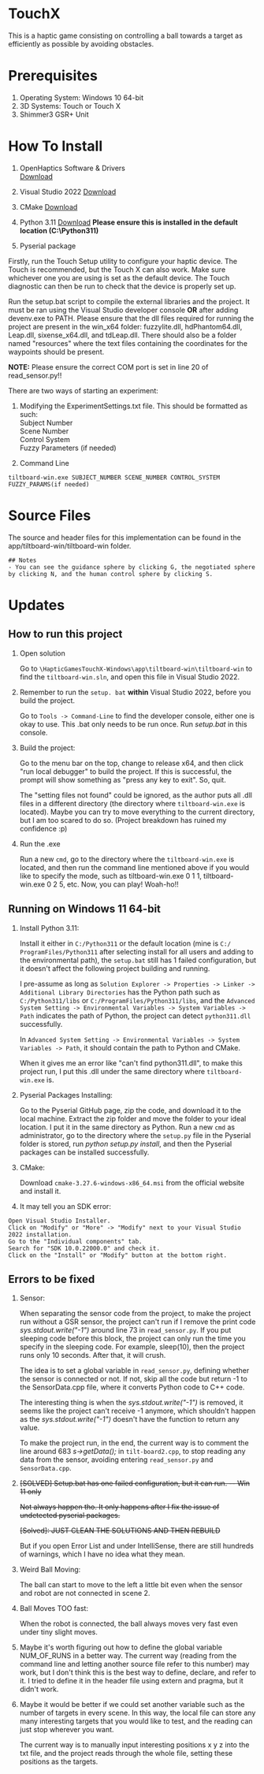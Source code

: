 # TouchX
This is a haptic game consisting on controlling a ball towards a target as efficiently as possible by avoiding obstacles.

# Prerequisites

1. Operating System: Windows 10 64-bit
2. 3D Systems: Touch or Touch X
3. Shimmer3 GSR+ Unit

# How To Install

1. OpenHaptics Software & Drivers<br>
[Download](https://support.3dsystems.com/s/article/OpenHaptics-for-Windows-Developer-Edition-v35?language=en_US)<br>

2. Visual Studio 2022
[Download](https://visualstudio.microsoft.com/vs/)

3. CMake
[Download](https://cmake.org/)

4. Python 3.11
[Download](https://www.python.org/downloads/)
**Please ensure this is installed in the default location (C:\Python311)**

5. Pyserial package

Firstly, run the Touch Setup utility to configure your haptic device. The Touch is recommended, but the Touch X can also work. Make sure whichever one you are using is set as the default device. The Touch diagnostic can then be run to check that the device is properly set up.

Run the setup.bat script to compile the external libraries and the project. It must be ran using the Visual Studio developer console **OR** after adding devenv.exe to PATH.
Please ensure that the dll files required for running the project are present in the win_x64 folder: fuzzylite.dll, hdPhantom64.dll, Leap.dll, sixense_x64.dll, and tdLeap.dll. There should also be a folder named "resources" where the text files containing the coordinates for the waypoints should be present.

**NOTE:** Please ensure the correct COM port is set in line 20 of read_sensor.py!!

There are two ways of starting an experiment:
1. Modifying the ExperimentSettings.txt file. This should be formatted as such:  
Subject Number  
Scene Number  
Control System  
Fuzzy Parameters (if needed)  

2. Command Line
```
tiltboard-win.exe SUBJECT_NUMBER SCENE_NUMBER CONTROL_SYSTEM FUZZY_PARAMS(if needed)
```

# Source Files
The source and header files for this implementation can be found in the app/tiltboard-win/tiltboard-win folder.


``` 
## Notes
- You can see the guidance sphere by clicking G, the negotiated sphere by clicking N, and the human control sphere by clicking S.
```

# Updates
## How to run this project
1. Open solution

    Go to `\HapticGamesTouchX-Windows\app\tiltboard-win\tiltboard-win` to find the `tiltboard-win.sln`, and open this file in Visual Studio 2022.

3. Remember to run the ``setup. bat`` **within** Visual Studio 2022, before you build the project. 

    Go to ``Tools -> Command-Line`` to find the developer console, either one is okay to use. This .bat only needs to be run once. Run *setup.bat* in this console.

5. Build the project:

    Go to the menu bar on the top, change to release x64, and then click "run local debugger" to build the project. If this is successful, the prompt will show something as "press any key to exit". So, quit.
         
    The "setting files not found" could be ignored, as the author puts all .dll files in a different directory (the directory where ``tiltboard-win.exe`` is located). Maybe you can try to move everything to the current directory, but I am too scared to do so. (Project breakdown has ruined my confidence :p)

6. Run the .exe

    Run a new ``cmd``, go to the directory where the ``tiltboard-win.exe`` is located, and then run the command line mentioned above if you would like to specify the mode, such as tiltboard-win.exe 0 1 1, tiltboard-win.exe 0 2 5, etc. Now, you can play! Woah-ho!!

## Running on Windows 11 64-bit
1. Install Python 3.11:

    Install it either in ``C:/Python311`` or the default location (mine is ``C:/ ProgramFiles/Python311`` after selecting install for all users and adding to the environmental path), the ``setup.bat`` still has 1 failed configuration, but it doesn't affect the following project building and running.

    I pre-assume as long as ``Solution Explorer -> Properties -> Linker -> Additional Library Directories`` has the Python path such as ``C:/Python311/libs`` or ``C:/ProgramFiles/Python311/libs``, and the ``Advanced System Setting -> Environmental Variables -> System Variables -> Path`` indicates the path of Python, the project can detect ``python311.dll`` successfully.

    In ``Advanced System Setting -> Environmental Variables -> System Variables -> Path``, it should contain the path to Python and CMake.

    When it gives me an error like "can't find python311.dll", to make this project run, I put this .dll under the same directory where ``tiltboard-win.exe`` is. 

2. Pyserial Packages Installing:

    Go to the Pyserial GitHub page, zip the code, and download it to the local machine. Extract the zip folder and move the folder to your ideal location. I put it in the same directory as Python. Run a new ``cmd`` as administrator, go to the directory where the ``setup.py`` file in the Pyserial folder is stored, run *python setup.py install*, and then the Pyserial packages can be installed successfully.

4. CMake:

   Download ``cmake-3.27.6-windows-x86_64.msi`` from the official website and install it.

5. It may tell you an SDK error:
```
Open Visual Studio Installer.
Click on "Modify" or "More" -> "Modify" next to your Visual Studio 2022 installation.
Go to the "Individual components" tab.
Search for "SDK 10.0.22000.0" and check it.
Click on the "Install" or "Modify" button at the bottom right.
```

## Errors to be fixed
1. Sensor:

    When separating the sensor code from the project, to make the project run without a GSR sensor, the project can't run if I remove the print code *sys.stdout.write("-1")* around line 73 in ``read_sensor.py``. If you put sleeping code before this block, the project can only run the time you specify in the sleeping code. For example, sleep(10), then the project runs only 10 seconds. After that, it will crush.
   
    The idea is to set a global variable in ``read_sensor.py``, defining whether the sensor is connected or not. If not, skip all the code but return -1 to the SensorData.cpp file, where it converts Python code to C++ code.
   
    The interesting thing is when the *sys.stdout.write("-1")* is removed, it seems like the project can't receive -1 anymore, which shouldn't happen as the *sys.stdout.write("-1")* doesn't have the function to return any value.

    To make the project run, in the end, the current way is to comment the line around 683 *s->getData();* in ``tilt-board2.cpp``, to stop reading any data from the sensor, avoiding entering ``read_sensor.py`` and ``SensorData.cpp``.

2. ~~[SOLVED] Setup.bat has one failed configuration, but it can run. -- Win 11 only~~
   
    ~~Not always happen tho. It only happens after I fix the issue of undetected pyserial packages.~~

   ~~[Solved]: JUST CLEAN THE SOLUTIONS AND THEN REBUILD~~

   But if you open Error List and under IntelliSense, there are still hundreds of warnings, which I have no idea what they mean.

3. Weird Ball Moving:

   The ball can start to move to the left a little bit even when the sensor and robot are not connected in scene 2.

4. Ball Moves TOO fast:

   When the robot is connected, the ball always moves very fast even under tiny slight moves.

5. Maybe it's worth figuring out how to define the global variable NUM_OF_RUNS in a better way. The current way (reading from the command line and letting another source file refer to this number) may work, but I don't think this is the best way to define, declare, and refer to it. I tried to define it in the header file using extern and pragma, but it didn't work.

6. Maybe it would be better if we could set another variable such as the number of targets in every scene. In this way,  the local file can store any many interesting targets that you would like to test, and the reading can just stop wherever you want.

    The current way is to manually input interesting positions x y z into the txt file, and the project reads through the whole file, setting these positions as the targets.


